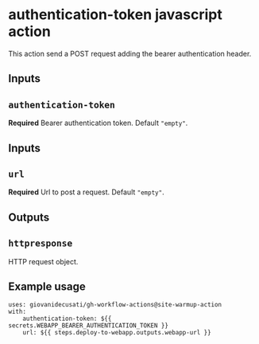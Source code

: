 # authentication-token javascript action
This action send a POST request adding the bearer authentication header.

## Inputs
## `authentication-token`
**Required** Bearer authentication token. Default `"empty"`.

## Inputs
## `url`
**Required** Url to post a request. Default `"empty"`.

## Outputs
## `httpresponse`
HTTP request object.

## Example usage
```
uses: giovanidecusati/gh-workflow-actions@site-warmup-action
with:
    authentication-token: ${{ secrets.WEBAPP_BEARER_AUTHENTICATION_TOKEN }}
    url: ${{ steps.deploy-to-webapp.outputs.webapp-url }}
```